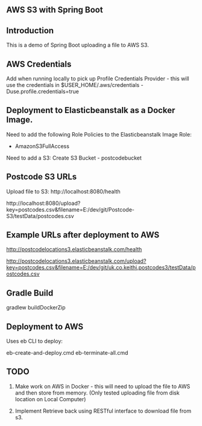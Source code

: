 AWS S3 with Spring Boot
-----------------------

Introduction
------------
This is a demo of Spring Boot uploading a file to AWS S3.

AWS Credentials
---------------
Add when running locally to pick up Profile Credentials Provider - this will use the credentials in $USER_HOME/.aws/credentials
-Duse.profile.credentials=true

Deployment to Elasticbeanstalk as a Docker Image.
-------------------------------------------------

Need to add the following Role Policies to the Elasticbeanstalk Image Role:
- AmazonS3FullAccess

Need to add a S3:
Create S3 Bucket - postcodebucket

Postcode S3 URLs
----------------
Upload file to S3:
http://localhost:8080/health

http://localhost:8080/upload?key=postcodes.csv&filename=E:/dev/git/Postcode-S3/testData/postcodes.csv

Example URLs after deployment to AWS
------------------------------------
http://postcodelocations3.elasticbeanstalk.com/health

http://postcodelocations3.elasticbeanstalk.com/upload?key=postcodes.csv&filename=E:/dev/git/uk.co.keithj.postcodes3/testData/postcodes.csv

Gradle Build
------------

gradlew buildDockerZip

Deployment to AWS
-----------------
Uses eb CLI to deploy:

eb-create-and-deploy.cmd
eb-terminate-all.cmd


TODO
----
1. Make work on AWS in Docker - this will need to upload the file to AWS and then store from memory.
(Only tested uploading file from disk location on Local Computer)

2. Implement Retrieve back using RESTful interface to download file from s3.

